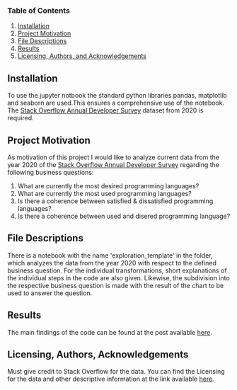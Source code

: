 
### Table of Contents

1. [Installation](#installation)
2. [Project Motivation](#motivation)
3. [File Descriptions](#files)
4. [Results](#results)
5. [Licensing, Authors, and Acknowledgements](#licensing)

## Installation <a name="installation"></a>

To use the jupyter notbook the standard python libraries pandas, matplotlib and seaborn are used.This ensures a comprehensive use of the notebook.
The [Stack Overflow Annual Developer Survey](https://drive.google.com/file/d/1dfGerWeWkcyQ9GX9x20rdSGj7WtEpzBB/view?usp=sharing) dataset from 2020 is required.

## Project Motivation<a name="motivation"></a>

As motivation of this project I would like to analyze current data from the year 2020 of the [Stack Overflow Annual Developer Survey](https://insights.stackoverflow.com/survey)  regarding the following business questions:

1. What are currently the most desired programming languages?
2. What are currently the most used programming languages?
3. Is there a coherence between satisfied & dissatisfied programming languages?
4. Is there a coherence between used and disered programming language?



## File Descriptions <a name="files"></a>

There is a notebook with the name 'exploration_template' in the folder, which analyzes the data from the year 2020 with respect to the defined business question. For the individual transformations, short explanations of the individual steps in the code are also given. Likewise, the subdivision into the respective business question is made with the result of the chart to be used to answer the question.

## Results<a name="results"></a>

The main findings of the code can be found at the post available [here](https://christianbienias.medium.com/programming-languages-relationship-between-satisfaction-and-opportunities-36bd36371ff3).

## Licensing, Authors, Acknowledgements<a name="licensing"></a>

Must give credit to Stack Overflow for the data.  You can find the Licensing for the data and other descriptive information at the link available [here](https://insights.stackoverflow.com/survey/2020). 
